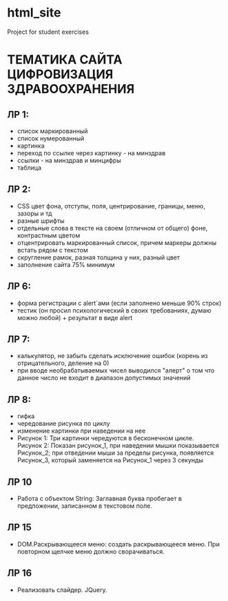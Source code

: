 # html_site
Project for student exercises

# ТЕМАТИКА САЙТА ЦИФРОВИЗАЦИЯ ЗДРАВООХРАНЕНИЯ

## ЛР 1:
- список маркированный
- список нумерованный
- картинка
- переход по ссылке через картинку - на минздрав
- ссылки - на минздрав и минцифры
- таблица

## ЛР 2:
- CSS цвет фона, отступы, поля, центрирование, границы, меню, зазоры и тд
- разные шрифты
- отдельные слова в тексте на своем (отличном от общего) фоне, контрастным цветом
- отцентрировать маркированный список, причем маркеры должны встать рядом с текстом
- скругление рамок, разная толщина у них, разный цвет
- заполнение сайта 75% минимум

## ЛР 6:
- форма регистрации с alert`ами (если заполнено меньше 90% строк)
- тестик (он просил психологический в своих требованиях, думаю можно любой) + результат в виде alert

## ЛР 7:
- калькулятор, не забыть сделать исключение ошибок (корень из отрицательного, деление на 0)
- при вводе необрабатываемых чисел выводился "алерт" о том что данное число не входит в диапазон допустимых значений

## ЛР 8:
- гифка
- чередование рисунка по циклу
- изменение картинки при наведении на нее
- Рисунок 1:  Три картинки чередуются в бесконечном цикле.  
Рисунок 2: Показан рисунок_1, при наведении мышки показывается Рисунок_2; 
при отведении мыши за пределы рисунка, появляется Рисунок_3, 
который  заменяется на Рисунок_1 через 3 секунды

## ЛР 10 
- Работа с объектом String: Заглавная буква пробегает в предложении, записанном в текстовом поле.

## ЛР 15
- DOM.Раскрывающееся меню: создать раскрывающееся меню. При повторном щелчке меню должно сворачиваться.


## ЛР 16
- Реализовать слайдер. JQuery.